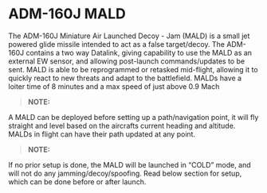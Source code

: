 # ADM-160J MALD

The ADM-160J Miniature Air Launched Decoy - Jam (MALD) is a small jet powered glide missile intended to act as a false target/decoy. The ADM-160J contains a two way Datalink, giving capability to use the MALD as an external EW sensor, and allowing post-launch commands/updates to be sent. MALD is able to be reprogrammed or retasked mid-flight, allowing it to quickly react to new threats and adapt to the battlefield. MALDs have a loiter time of 8 minutes and a max speed of just above 0.9 Mach

> **NOTE:**

<div class="border-s-4 border-green-500 ps-4 mb-5">
 A MALD can be deployed before setting up a path/navigation point, it will fly straight and level based on the aircrafts current heading and altitude. MALDs in flight can have their path updated at any point.
</div>

> **NOTE:**

<div class="border-s-4 border-green-500 ps-4 mb-5">
 If no prior setup is done, the MALD will be launched in “COLD” mode, and will not do any jamming/decoy/spoofing. Read below section for setup, which can be done before or after launch.
</div>
